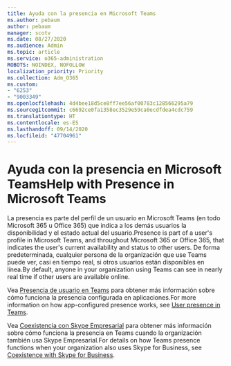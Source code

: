```yaml
---
title: Ayuda con la presencia en Microsoft Teams
ms.author: pebaum
author: pebaum
manager: scotv
ms.date: 08/27/2020
ms.audience: Admin
ms.topic: article
ms.service: o365-administration
ROBOTS: NOINDEX, NOFOLLOW
localization_priority: Priority
ms.collection: Adm_O365
ms.custom:
- "6253"
- "9003349"
ms.openlocfilehash: 4d4bee18d5ce8ff7ee56af00783c128566295a79
ms.sourcegitcommit: c6692ce0fa1358ec3529e59ca0ecdfdea4cdc759
ms.translationtype: HT
ms.contentlocale: es-ES
ms.lasthandoff: 09/14/2020
ms.locfileid: "47704961"
---
```

# <a name="help-with-presence-in-microsoft-teams"></a><span data-ttu-id="36d15-102">Ayuda con la presencia en Microsoft Teams</span><span class="sxs-lookup"><span data-stu-id="36d15-102">Help with Presence in Microsoft Teams</span></span>

<span data-ttu-id="36d15-103">La presencia es parte del perfil de un usuario en Microsoft Teams (en todo Microsoft 365 u Office 365) que indica a los demás usuarios la disponibilidad y el estado actual del usuario.</span><span class="sxs-lookup"><span data-stu-id="36d15-103">Presence is part of a user's profile in Microsoft Teams, and throughout Microsoft 365 or Office 365, that indicates the user's current availability and status to other users.</span></span> <span data-ttu-id="36d15-104">De forma predeterminada, cualquier persona de la organización que use Teams puede ver, casi en tiempo real, si otros usuarios están disponibles en línea.</span><span class="sxs-lookup"><span data-stu-id="36d15-104">By default, anyone in your organization using Teams can see in nearly real time if other users are available online.</span></span>

<span data-ttu-id="36d15-105">Vea [Presencia de usuario en Teams](https://docs.microsoft.com/microsoftteams/presence-admins) para obtener más información sobre cómo funciona la presencia configurada en aplicaciones.</span><span class="sxs-lookup"><span data-stu-id="36d15-105">For more information on how app-configured presence works, see [User presence in Teams](https://docs.microsoft.com/microsoftteams/presence-admins).</span></span>

<span data-ttu-id="36d15-106">Vea [Coexistencia con Skype Empresarial](https://docs.microsoft.com/microsoftteams/coexistence-chat-calls-presence#presence) para obtener más información sobre cómo funciona la presencia en Teams cuando la organización también usa Skype Empresarial.</span><span class="sxs-lookup"><span data-stu-id="36d15-106">For details on how Teams presence functions when your organization also uses Skype for Business, see [Coexistence with Skype for Business](https://docs.microsoft.com/microsoftteams/coexistence-chat-calls-presence#presence).</span></span>
